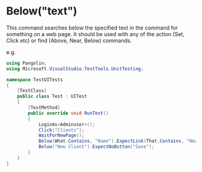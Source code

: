 # Below("text")



This command searches below the specified text in the command for something on a web page. It should be used with any of the action (Set, Click etc) or find (Above, Near, Below) commands.

e.g.

```C#
using Pangolin;
using Microsoft.VisualStudio.TestTools.UnitTesting;

namespace TestUITests
{
    [TestClass]
    public class Test : UITest
    {
        [TestMethod]
        public override void RunTest()
        {
            LoginAs<Adminuser>();
            Click("Clients");
            WaitForNewPage();
            Below(What.Contains, "Name").ExpectLink(That.Contains, "New Client");
            Below("New Client").ExpectNoButton("Save");
        }
    }
}
```

